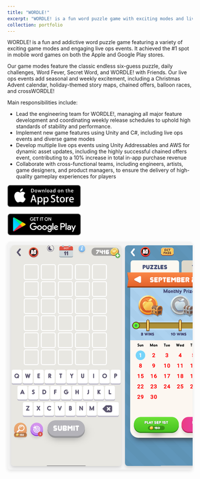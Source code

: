 ```yaml
---
title: "WORDLE!"
excerpt: "WORDLE! is a fun word puzzle game with exciting modes and live events, reaching #1 on Apple and Google Play stores. <br/><img src='/images/W_Icon.png' height='300' width='300'>"
collection: portfolio
---
```


WORDLE! is a fun and addictive word puzzle game featuring a variety of exciting game modes and engaging live ops events. 
It achieved the #1 spot in mobile word games on both the Apple and Google Play stores.

Our game modes feature the classic endless six-guess puzzle, daily challenges, Word Fever, Secret Word, and WORDLE! with
Friends. Our live ops events add seasonal and weekly excitement, including a Christmas Advent calendar, holiday-themed story maps, chained offers, balloon races, and crossWORDLE!

Main responsibilities include:

- Lead the engineering team for WORDLE!, managing all major feature development and coordinating weekly release schedules to uphold high standards of stability and performance.
- Implement new game features using Unity and C#, including live ops events and diverse game modes
- Develop multiple live ops events using Unity Addressables and AWS for dynamic asset updates, including the highly successful chained offers event, contributing to a 10% increase in total in-app purchase revenue
- Collaborate with cross-functional teams, including engineers, artists, game designers, and product managers, to ensure the delivery of high-quality gameplay experiences for players

[<img src='/images/AppStore.png' width='200'>](https://apps.apple.com/us/app/wordle/id1095569891)

[<img src='/images/GPC.png' width='200'>](https://play.google.com/store/apps/details?id=com.vottzapps.wordle)

<style>
    /* Container for the horizontal scrolling bar */
    .scrolling-gallery {
        display: flex;
        overflow-x: scroll;
        scroll-behavior: smooth;
        padding: 10px;
        background-color: #f4f4f4; /* Optional background color */
        border-radius: 8px;
        box-shadow: 0px 4px 8px rgba(0, 0, 0, 0.1);
        gap: 10px;
    }

    /* Style scrollbar for Webkit browsers */
    .scrolling-gallery::-webkit-scrollbar {
        height: 8px;
    }

    /* Customize scrollbar thumb */
    .scrolling-gallery::-webkit-scrollbar-thumb {
        background-color: #e0e0e0; /* Lighter shade to blend in */
        border-radius: 4px;
        border: 1px solid #f0f0f0;;
    }

    /* Customize scrollbar track */
    .scrolling-gallery::-webkit-scrollbar-track {
        background-color: #f4f4f4;
    }

    /* Each image container */
    .image-container {
        flex: 0 0 auto;
        width: 300px; 
        height: 600px; /* Adjust width as needed */
        overflow: hidden;
        text-align: center;
        border-radius: 8px;
        box-shadow: 0px 4px 8px rgba(0, 0, 0, 0.15);
    }

    /* Image styling */
    .image-container img {
        width: 100%;
        height: 100%; /* Adjust height as needed */
        object-fit: cover;
        transition: transform 0.3s ease-in-out;
        border-radius: 8px 8px 0 0;
    }

    /* Scale image on hover */
    .image-container:hover img {
        transform: scale(1.1);
    }

    /* Caption styling */
    .caption {
        font-size: 14px;
        color: #333;
        background-color: #fff;
        font-weight: 500;
        padding: 4px 0;
    }
</style>

<div class="scrolling-gallery">
    <!-- Replace the src with actual image URLs -->
    <div class="image-container">
        <img src="/images/W_Classic.jpg">
    </div>
    <div class="image-container">
        <img src="/images/W_Calendar.jpg">
    </div>
    <div class="image-container">
        <img src="/images/W_CO.jpg">
    </div>
    <div class="image-container">
        <img src="/images/W_Story_intro.jpg">
    </div>
    <div class="image-container">
        <img src="/images/W_Story.jpg">
    </div>
    <div class="image-container">
        <img src="/images/W_WF_Menu.jpg">
    </div>
    <div class="image-container">
        <img src="/images/W_SW.jpg">
    </div>
    <div class="image-container">
        <img src="/images/W_WF.jpg">
    </div>
    <div class="image-container">
        <img src="/images/W_Together.jpg">
    </div>
    <!-- Add more images as needed -->
</div>

